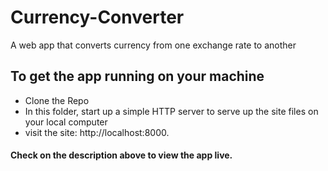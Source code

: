 # Currency-Converter
A web app that converts currency from one exchange rate to another

## To get the app running on your machine
  - Clone the Repo
  - In this folder, start up a simple HTTP server to serve up the site files on your local computer
  - visit the site: http://localhost:8000.
 
#### Check on the description above to view the app live.
